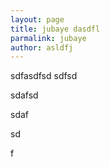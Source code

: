 ```yaml
---
layout: page
title: jubaye dasdfl
parmalink: jubaye
author: asldfj
---
```

sdfasdfsd sdfsd



sdafsd



sdaf

sd

f
